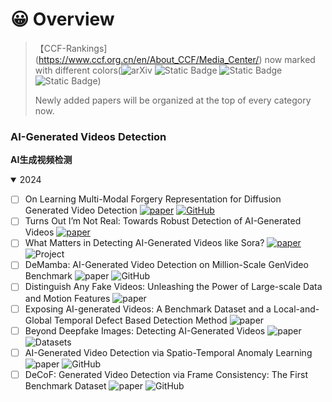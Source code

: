 
# 😀 Overview

> 【CCF-Rankings](https://www.ccf.org.cn/en/About_CCF/Media_Center/) now marked with different colors(![arXiv](https://img.shields.io/badge/CCF_A-dc3545) ![Static Badge](https://img.shields.io/badge/CCF_B-ffc107) ![Static Badge](https://img.shields.io/badge/CCF_C-28a745) ![Static Badge](https://img.shields.io/badge/CCF_None-6c757d))
>
> Newly added papers will be organized at the top of every category now.


### AI-Generated Videos Detection

**AI生成视频检测**

<details open>
<summary>2024</summary>

* [ ] On Learning Multi-Modal Forgery Representation for Diffusion Generated Video Detection [![paper](https://img.shields.io/badge/NeurIPS_'24-dc3545)](https://arxiv.org/abs/2410.23623) [![GitHub](https://img.shields.io/github/stars/SparkleXFantasy/MM-Det?style=flat)](https://github.com/SparkleXFantasy/MM-Det)
* [ ] Turns Out I’m Not Real: Towards Robust Detection of AI-Generated Videos [![paper](https://img.shields.io/badge/Arxiv-2406.09601-6c757d.svg?logo=arXiv)](https://arxiv.org/abs/2406.09601)
* [ ] What Matters in Detecting AI-Generated Videos like Sora? [![paper](https://img.shields.io/badge/Arxiv-2406.19568-6c757d.svg?logo=arXiv)](https://arxiv.org/abs/2406.19568)  ![[Project](https://img.shields.io/badge/Project-ffc107)](https://justin-crchang.github.io/3DCNNDetection.github.io/)
* [ ] DeMamba: AI-Generated Video Detection on Million-Scale GenVideo Benchmark ![[paper](https://img.shields.io/badge/Arxiv-2405.19707-6c757d.svg?logo=arXiv)](https://arxiv.org/abs/2405.19707) ![[GitHub](https://img.shields.io/github/stars/chenhaoxing/DeMamba?style=flat)](https://github.com/chenhaoxing/DeMamba)
* [ ] Distinguish Any Fake Videos: Unleashing the Power of Large-scale Data and Motion Features ![[paper](https://img.shields.io/badge/Arxiv-2405.15343-6c757d.svg?logo=arXiv)](https://arxiv.org/abs/2405.15343)
* [ ] Exposing AI-generated Videos: A Benchmark Dataset and a Local-and-Global Temporal Defect Based Detection Method ![[paper](https://img.shields.io/badge/Arxiv-2405.04133-6c757d.svg?logo=arXiv)](https://arxiv.org/abs/2405.04133)
* [ ] Beyond Deepfake Images: Detecting AI-Generated Videos ![[paper](https://img.shields.io/badge/Arxiv-2404.15955-6c757d.svg?logo=arXiv)](https://arxiv.org/abs/2404.15955) ![[Datasets](https://img.shields.io/badge/Datasets-228b22)](https://huggingface.co/datasets/ductai199x/synth-vid-detect)
* [ ] AI-Generated Video Detection via Spatio-Temporal Anomaly Learning ![[paper](https://img.shields.io/badge/PRCV_'24-ff8c00)](https://arxiv.org/abs/2403.16638) ![[GitHub](https://img.shields.io/github/stars/multimediaFor/AIGVDet?style=flat)](https://github.com/multimediaFor/AIGVDet)
* [ ] DeCoF: Generated Video Detection via Frame Consistency: The First Benchmark Dataset ![[paper](https://img.shields.io/badge/Arxiv-2402.02085-6c757d.svg?logo=arXiv)](https://arxiv.org/abs/2402.02085) ![[GitHub](https://img.shields.io/github/stars/wuwuwuyue/DeCoF?style=flat)](https://github.com/wuwuwuyue/DeCoF/)
</details>
